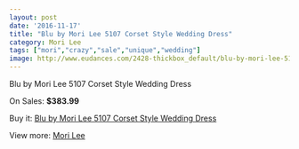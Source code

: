 ```yaml
---
layout: post
date: '2016-11-17'
title: "Blu by Mori Lee 5107 Corset Style Wedding Dress"
category: Mori Lee
tags: ["mori","crazy","sale","unique","wedding"]
image: http://www.eudances.com/2428-thickbox_default/blu-by-mori-lee-5107-corset-style-wedding-dress.jpg
---
```

Blu by Mori Lee 5107 Corset Style Wedding Dress

On Sales: **$383.99**
<a href="https://www.eudances.com/en/mori-lee/809-blu-by-mori-lee-5107-corset-style-wedding-dress.html"><amp-img layout="responsive" width="600" height="600" src="//www.eudances.com/2428-thickbox_default/blu-by-mori-lee-5107-corset-style-wedding-dress.jpg" alt="Blu by Mori Lee 5107 Corset Style Wedding Dress 0" /></a>
<a href="https://www.eudances.com/en/mori-lee/809-blu-by-mori-lee-5107-corset-style-wedding-dress.html"><amp-img layout="responsive" width="600" height="600" src="//www.eudances.com/2429-thickbox_default/blu-by-mori-lee-5107-corset-style-wedding-dress.jpg" alt="Blu by Mori Lee 5107 Corset Style Wedding Dress 1" /></a>
<a href="https://www.eudances.com/en/mori-lee/809-blu-by-mori-lee-5107-corset-style-wedding-dress.html"><amp-img layout="responsive" width="600" height="600" src="//www.eudances.com/2430-thickbox_default/blu-by-mori-lee-5107-corset-style-wedding-dress.jpg" alt="Blu by Mori Lee 5107 Corset Style Wedding Dress 2" /></a>

Buy it: [Blu by Mori Lee 5107 Corset Style Wedding Dress](https://www.eudances.com/en/mori-lee/809-blu-by-mori-lee-5107-corset-style-wedding-dress.html "Blu by Mori Lee 5107 Corset Style Wedding Dress")

View more: [Mori Lee](https://www.eudances.com/en/9-mori-lee "Mori Lee")